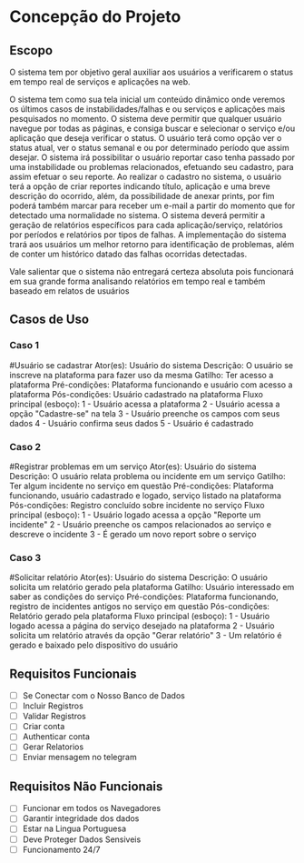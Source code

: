 # Concepção do Projeto

## Escopo

O sistema tem por objetivo geral auxiliar aos usuários a verificarem o status em tempo real de serviços e aplicações na web.

O sistema tem como sua tela inicial um conteúdo dinâmico onde veremos os últimos casos de instabilidades/falhas e ou serviços e aplicações mais pesquisados no momento.
O sistema deve permitir que qualquer usuário navegue por todas as páginas, e consiga buscar e selecionar o serviço e/ou aplicação que deseja verificar o status. O usuário terá como opção ver o status atual, ver o status semanal e ou por determinado período que assim desejar.
O sistema irá possibilitar o usuário reportar caso tenha passado por uma instabilidade ou problemas relacionados, efetuando seu cadastro, para assim efetuar o seu reporte.
Ao realizar o cadastro no sistema, o usuário terá a opção de criar reportes indicando título, aplicação e uma breve descrição do ocorrido, além, da possibilidade de anexar prints, por fim poderá também marcar para receber um e-mail a partir do momento que for detectado uma normalidade no sistema.
O sistema deverá permitir a geração de relatórios específicos para cada aplicação/serviço, relatórios por períodos e relatórios por tipos de falhas.
A implementação do sistema trará aos usuários um melhor retorno para identificação de problemas, além de conter um histórico datado das  falhas ocorridas detectadas.

Vale salientar que o sistema não entregará certeza absoluta pois funcionará em sua grande forma analisando relatórios em tempo real e também baseado em relatos de usuários

## Casos de Uso 

### Caso 1
#Usuário se cadastrar
Ator(es): Usuário do sistema
Descrição: O usuário se inscreve na plataforma para fazer uso da mesma
Gatilho: Ter acesso a plataforma
Pré-condições: Plataforma funcionando e usuário com acesso a plataforma
Pós-condições: Usuário cadastrado na plataforma
Fluxo principal (esboço): 
1 - Usuário acessa a plataforma
2 - Usuário acessa a opção "Cadastre-se" na tela
3 - Usuário preenche os campos com seus dados
4 - Usuário confirma seus dados 
5 - Usuário é cadastrado

### Caso 2
#Registrar problemas em um serviço 
Ator(es): Usuário do sistema
Descrição: O usuário relata problema ou incidente em um serviço
Gatilho: Ter algum incidente no serviço em questão
Pré-condições: Plataforma funcionando, usuário cadastrado e logado, serviço listado na plataforma
Pós-condições: Registro concluído sobre incidente no serviço
Fluxo principal (esboço):
1 - Usuário logado acessa a opção "Reporte um incidente"
2 - Usuário preenche os campos relacionados ao serviço e descreve o incidente
3 - É gerado um novo report sobre o serviço 

### Caso 3
#Solicitar relatório
Ator(es): Usuário do sistema
Descrição: O usuário solicita um relatório gerado pela plataforma
Gatilho: Usuário interessado em saber as condições do serviço
Pré-condições: Plataforma funcionando, registro de incidentes antigos no serviço em questão
Pós-condições: Relatório gerado pela plataforma
Fluxo principal (esboço):
1 - Usuário logado acessa a página do serviço desejado na plataforma
2 - Usuário solicita um relatório através da opção "Gerar relatório"
3 - Um relatório é gerado e baixado pelo dispositivo do usuário

## Requisitos Funcionais

- [ ] Se Conectar com o Nosso Banco de Dados
- [ ] Incluir Registros
- [ ] Validar Registros
- [ ] Criar conta
- [ ] Authenticar conta
- [ ] Gerar Relatorios
- [ ] Enviar mensagem no telegram

## Requisitos Não Funcionais

- [ ] Funcionar em todos os Navegadores
- [ ] Garantir integridade dos dados
- [ ] Estar na Lingua Portuguesa 
- [ ] Deve Proteger Dados Sensiveis
- [ ] Funcionamento 24/7
